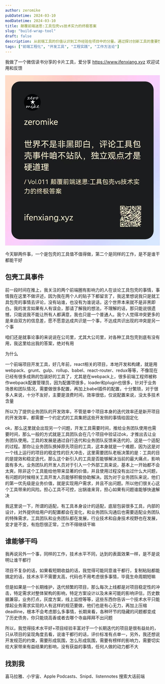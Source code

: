 ```yaml
---
author: zeromike
pubDatetime: 2024-03-10
modDatetime: 2024-03-10
title: 颠覆前端迷思:工具包壳vs技术实力的终极答案
slug: "build-wrap-tool"
draft: false
description: 从前端工具的价值认识到工作经验在项目中的分量。通过探讨创新工具的重要性以及同一职责在不同技术水平下的表现差异，展开技术功底对长远前端项目的影响深度讨论，同时点燃思考，推动行业前行
tags: ["前端工程化", "开发工具", "工程实践", "工作方法论"]
---
```


我做了一个微信读书分享的卡片工具，爱分享 https://www.ifenxiang.xyz 欢迎试用和反馈

![Vol.011](../../assets/v011.jpg)

今天聊两件事，一个是包壳的工具值不值得做，第二个是同样的工作，是不是谁干都能干好

## 包壳工具事件

前一段时间在推上，我关注的两个前端圈有影响力的人在谈论工具包壳的事情，事情我在这里不做评述，因为我在两个人的贴子下都留言了，我这里想说我只是就工具包壳的事情去评论，没有站谁，也没有为谁说话，这个世界本来就不是非黑即白。我的发言如果有人有误会，那请了解我的想法，不理解的话，那只能说很遗憾，只能说我不能让所有人都满意，我也只是一个普通人。我个人觉得冲突更多的是来自双方的信息差，愿不愿意达成共识是一个事，不达成共识出现的冲突是另一个事

咱们还是就事论事的来说说在公司里，尤其大公司里，对各种工具包壳到底有没有用，我这里给出我的答案，绝对有用

为什么

一个前端项目开发工具，好几年前，react相关的项目，本地开发和构建，就是用webpack、grunt、gulp、rollup、babel、react-router、redux等等，不像现在已经有很多成熟的包装好的工具了，尤其是在webpack上，很多前端工程师被称作webpack配置管理员，因为配置项很多，loader和plugin也很多，针对于业务场景和团队情况，需要做很多配置，再加上babel插件的配置，十分繁琐，对于很多人来说，十分不友好，主要是浪费时间，效率很低，仅说配置来说，没太多技术含量

所以为了提供业务团队的开发效率，不管是单个项目本身的迭代效率还是新开项目的开发效率，都需要一个约定式的工具集把这些开发侧的事情给固定化

ok，那么这里就会出现另一个问题，开发工具需要时间，推给业务团队使用也需要时间，那么一般的方式就是工具团队会在几个项目中验证过ok，才推出去让业务团队使用。工具的发展是通过自行迭代和业务团队反馈来迭代的，这是一个适配的过程。那你让业务团队换掉原先项目的工具，这本身就是一个难题，因为这是对一个线上运行的项目的稳定性的巨大冲击，这里需要团队老板决策的是：工具的目的是提效和稳定迭代，那么这个新引入的工具是否能够解决当前的最大痛点，影响面有多大。业务团队的开发人员对于引入一个外部工具来说，基本上一开始都不会太爽，除非这个工具能给他带来显著的价值，并且使用过程没有出过什么大问题，有问题的时候相关工具开发人员能够积极协助解决。因为对于业务团队来说，他们的第一优先级是业务价值，就是实现用户需求，并且不出问题。所以他们很关心这个工具带来的风险。担心工具不可控，出锅谁来背，担心如果有问题谁能够快速解决

我这里说一下，所谓的适配，有工具本身设计的适配，底层包装很多工具，内部的设计，对外提供给用户的配置都会在变化，和业务团队沟通后也需要适配业务团队的特殊需求，工具团队和业务团队都在发展，行业技术和自身技术视野也在发展，变才是不变，有抱怨很正常，工作不得继续干嘛

## 谁能够干吗

我再说另外一个事，同样的工作，技术水平不同，达到的表面效果一样，是不是说明让谁干都行

项目不复杂的话，如果看短期收益的话，我觉得可能同意谁干都行，复制粘贴都能搞定的话，技术水平不需要太高，代码也不用考虑很多事情，毕竟生命周期短嘛

但是如果是一个长期维护，迭代频繁的项目，那么每次上线都是对项目稳定性的冲击，特定需求对整体架构的影响，特定方案设计以及未来可能的影响评估，历史数据兼容，业务打点，灰度方案，线上监控等等，这些东西你告诉一个技术水平只能撑起业务需求实现的人有这样的规范要做，他们也是有心无力，再加上压缩deadline，根本不会考虑那么多事情，长期来看，各种环节的隐藏的问题都变成了历史债务，你只能烧高香或者去哪个寺庙拜拜不出问题

所以，我觉得技术水平好+项目经验丰富对于一个长期迭代的项目是很有益处的，只从项目的呈现角度去看，说谁干都行的话，评价标准有点单一，另外，我还想说开发规范的约束，需要形成氛围，怎么形成氛围，需要有榜样的影响力，需要切实给大家带来有益结果的影响，没有获益的事情，任何人做的动力都不大

## 找到我

喜马拉雅、小宇宙、Apple Podcasts、Snipd、listennotes 搜索大话前端
